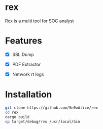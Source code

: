 # rex
Rex is a multi tool for SOC analyst


# Features
- [x] SSL Dump
- [x] PDF Extractor
- [x] Network rt logs


# Installation
```bash
git clone https://github.com/Sn0wAlice/rex
cd rex
cargo build
cp target/debug/rex /usr/local/bin
```